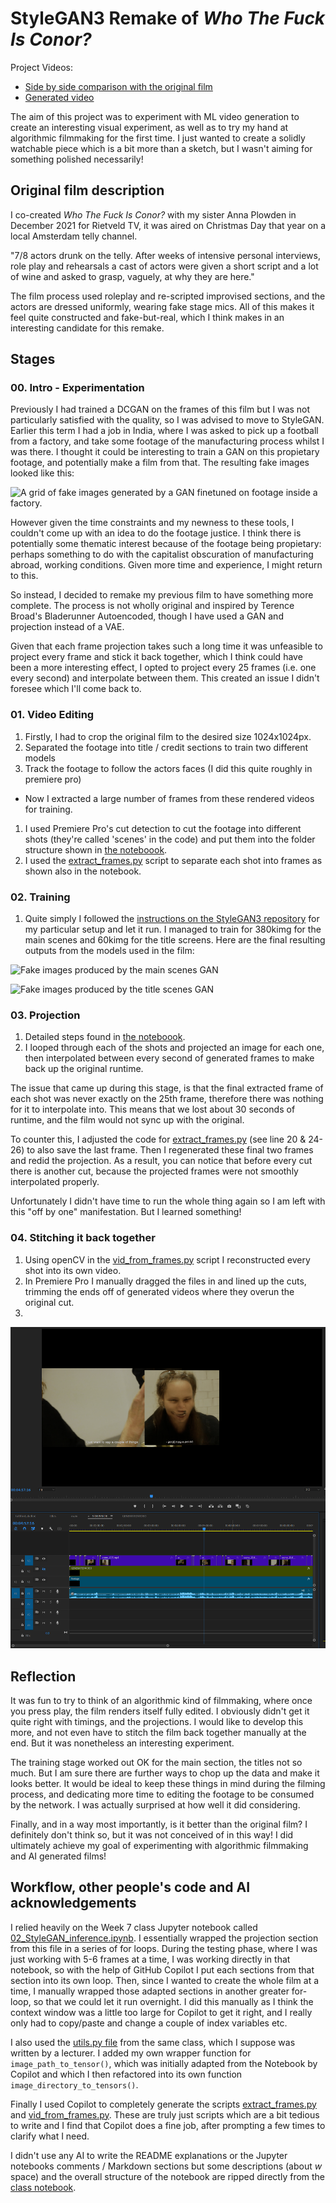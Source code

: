 # StyleGAN3 Remake of *Who The Fuck Is Conor?*

Project Videos:
- [Side by side comparison with the original film](https://vimeo.com/962221187/9dc567cfb0?share=copy)
- [Generated video](https://vimeo.com/962159643/ce36485b86?share=copy)

The aim of this project was to experiment with ML video generation to create an interesting visual experiment, as well as to try my hand at algorithmic filmmaking for the first time. I just wanted to create a solidly watchable piece which is a bit more than a sketch, but I wasn't aiming for something polished necessarily!

## Original film description
I co-created *Who The Fuck Is Conor?* with my sister Anna Plowden in December 2021 for Rietveld TV, it was aired on Christmas Day that year on a local Amsterdam telly channel. 

"7/8 actors drunk on the telly.
After weeks of intensive personal interviews, role play and rehearsals a cast of actors were given a short script and a lot of wine and asked to grasp, vaguely, at why they are here."

The film process used roleplay and re-scripted improvised sections, and the actors are dressed uniformly, wearing fake stage mics. All of this makes it feel quite constructed and fake-but-real, which I think makes in an interesting candidate for this remake.

## Stages
### 00. Intro - Experimentation
Previously I had trained a DCGAN on the frames of this film but I was not particularly satisfied with the quality, so I was advised to move to StyleGAN. Earlier this term I had a job in India, where I was asked to pick up a football from a factory, and take some footage of the manufacturing process whilst I was there. I thought it could be interesting to train a GAN on this propietary footage, and potentially make a film from that. The resulting fake images looked like this:

![A grid of fake images generated by a GAN finetuned on footage inside a factory.](./images/footballs.png)

However given the time constraints and my newness to these tools, I couldn't come up with an idea to do the footage justice. I think there is potentially some thematic interest because of the footage being propietary: perhaps something to do with the capitalist obscuration of manufacturing abroad, working conditions. Given more time and experience, I might return to this.

So instead, I decided to remake my previous film to have something more complete. The process is not wholly original and inspired by Terence Broad's Bladerunner Autoencoded, though I have used a GAN and projection instead of a VAE. 

Given that each frame projection takes such a long time it was unfeasible to project every frame and stick it back together, which I think could have been a more interesting effect, I opted to project every 25 frames (i.e. one every second) and interpolate between them. This created an issue I didn't foresee which I'll come back to.

### 01. Video Editing
1. Firstly, I had to crop the original film to the desired size 1024x1024px.
2. Separated the footage into title / credit sections to train two different models
3. Track the footage to follow the actors faces (I did this quite roughly in premiere pro)
- Now I extracted a large number of frames from these rendered videos for training.
1. I used Premiere Pro's cut detection to cut the footage into different shots (they're called 'scenes' in the code) and put them into the folder structure shown in [the noteboook](./vid_generator.ipynb).
2. I used the [extract_frames.py](./extract_frames.py) script to separate each shot into frames as shown also in the notebook.

### 02. Training
1. Quite simply I followed the [instructions on the StyleGAN3 repository](https://github.com/NVlabs/stylegan3/blob/main/docs/configs.md) for my particular setup and let it run. I managed to train for 380kimg for the main scenes and 60kimg for the title screens.
Here are the final resulting outputs from the models used in the film:

![Fake images produced by the main scenes GAN](./images/fakes_main.png)

![Fake images produced by the title scenes GAN](./images/fakes_titles.png)

### 03. Projection
1. Detailed steps found in [the noteboook](./vid_generator.ipynb).
2. I looped through each of the shots and projected an image for each one, then interpolated between every second of generated frames to make back up the original runtime.

The issue that came up during this stage, is that the final extracted frame of each shot was never exactly on the 25th frame, therefore there was nothing for it to interpolate into. This means that we lost about 30 seconds of runtime, and the film would not sync up with the original.

To counter this, I adjusted the code for [extract_frames.py](./extract_frames.py) (see line 20 & 24-26) to also save the last frame. Then I regenerated these final two frames and redid the projection. As a result, you can notice that before every cut there is another cut, because the projected frames were not smoothly interpolated properly.

Unfortunately I didn't have time to run the whole thing again so I am left with this "off by one" manifestation. But I learned something!

### 04. Stitching it back together
1. Using openCV in the [vid_from_frames.py](./vid_from_frames.py) script I reconstructed every shot into its own video.
2. In Premiere Pro I manually dragged the files in and lined up the cuts, trimming the ends off of generated videos where they overun the original cut.
3. 
![A picture of the editing setup in Premiere Pro](./images/premiere_pro.png)

## Reflection
It was fun to try to think of an algorithmic kind of filmmaking, where once you press play, the film renders itself fully edited. I obviously didn't get it quite right with timings, and the projections. I would like to develop this more, and not even have to stitch the film back together manually at the end. But it was nonetheless an interesting experiment. 

The training stage worked out OK for the main section, the titles not so much. But I am sure there are further ways to chop up the data and make it looks better. It would be ideal to keep these things in mind during the filming process, and dedicating more time to editing the footage to be consumed by the network. I was actually surprised at how well it did considering.

Finally, and in a way most importantly, is it better than the original film? I definitely don't think so, but it was not conceived of in this way! I did ultimately achieve my goal of experimenting with algorithmic filmmaking and AI generated films!

## Workflow, other people's code and AI acknowledgements
I relied heavily on the Week 7 class Jupyter notebook called [02_StyleGAN_inference.ipynb](https://git.arts.ac.uk/rfiebrink/ExploringMachineIntelligence_Spring2024/blob/main/class-7/02_StyleGAN_inference.ipynb). I essentially wrapped the projection section from this file in a series of for loops. During the testing phase, where I was just working with 5-6 frames at a time, I was working directly in that notebook, so with the help of GitHub Copilot I put each sections from that section into its own loop. Then, since I wanted to create the whole film at a time, I manually wrapped those adapted sections in another greater for-loop, so that we could let it run overnight. I did this manually as I think the context window was a little too large for Copilot to get it right, and I really only had to copy/paste and change a couple of index variables etc. 

I also used the [utils.py file](https://git.arts.ac.uk/rfiebrink/ExploringMachineIntelligence_Spring2024/blob/main/class-7/utils.py) from the same class, which I suppose was written by a lecturer. I added my own wrapper function for `image_path_to_tensor()`, which was initially adapted from the Notebook by Copilot and which I then refactored into its own function `image_directory_to_tensors()`.

Finally I used Copilot to completely generate the scripts [extract_frames.py](./extract_frames.py) and [vid_from_frames.py](./vid_from_frames.py). These are truly just scripts which are a bit tedious to write and I find that Copilot does a fine job, after prompting a few times to clarify what I need.

I didn't use any AI to write the README explanations or the Jupyter notebooks comments / Markdown sections but some descriptions (about $w$ space) and the overall structure of the notebook are ripped directly from the [class notebook](https://git.arts.ac.uk/rfiebrink/ExploringMachineIntelligence_Spring2024/blob/main/class-7/02_StyleGAN_inference.ipynb).